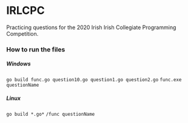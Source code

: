 # IRLCPC
Practicing questions for the 2020 Irish Irish Collegiate Programming Competition.

### How to run the files

##### Windows
`go build func.go question10.go question1.go question2.go`
`func.exe  questionName`
##### Linux
`go build *.go*`
`/func questionName`
